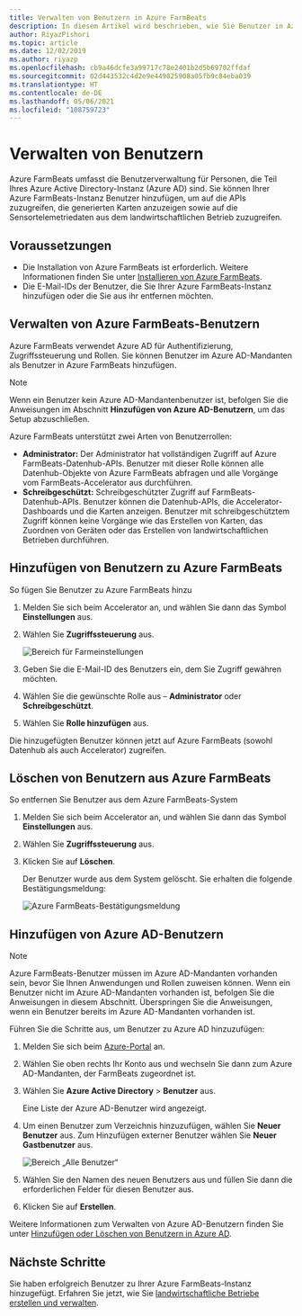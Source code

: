 ```yaml
---
title: Verwalten von Benutzern in Azure FarmBeats
description: In diesem Artikel wird beschrieben, wie Sie Benutzer in Azure FarmBeats verwalten.
author: RiyazPishori
ms.topic: article
ms.date: 12/02/2019
ms.author: riyazp
ms.openlocfilehash: cb9a46dcfe3a99717c78e2401b2d5b69702ffdaf
ms.sourcegitcommit: 02d443532c4d2e9e449025908a05fb9c84eba039
ms.translationtype: HT
ms.contentlocale: de-DE
ms.lasthandoff: 05/06/2021
ms.locfileid: "108759723"
---
```

# <a name="manage-users"></a>Verwalten von Benutzern

Azure FarmBeats umfasst die Benutzerverwaltung für Personen, die Teil Ihres Azure Active Directory-Instanz (Azure AD) sind. Sie können Ihrer Azure FarmBeats-Instanz Benutzer hinzufügen, um auf die APIs zuzugreifen, die generierten Karten anzuzeigen sowie auf die Sensortelemetriedaten aus dem landwirtschaftlichen Betrieb zuzugreifen.

## <a name="prerequisites"></a>Voraussetzungen

- Die Installation von Azure FarmBeats ist erforderlich. Weitere Informationen finden Sie unter [Installieren von Azure FarmBeats](install-azure-farmbeats.md).
- Die E-Mail-IDs der Benutzer, die Sie Ihrer Azure FarmBeats-Instanz hinzufügen oder die Sie aus ihr entfernen möchten.

## <a name="manage-azure-farmbeats-users"></a>Verwalten von Azure FarmBeats-Benutzern

Azure FarmBeats verwendet Azure AD für Authentifizierung, Zugriffssteuerung und Rollen. Sie können Benutzer im Azure AD-Mandanten als Benutzer in Azure FarmBeats hinzufügen.

> [!NOTE]
> Wenn ein Benutzer kein Azure AD-Mandantenbenutzer ist, befolgen Sie die Anweisungen im Abschnitt **Hinzufügen von Azure AD-Benutzern**, um das Setup abzuschließen.

Azure FarmBeats unterstützt zwei Arten von Benutzerrollen:

 - **Administrator:** Der Administrator hat vollständigen Zugriff auf Azure FarmBeats-Datenhub-APIs. Benutzer mit dieser Rolle können alle Datenhub-Objekte von Azure FarmBeats abfragen und alle Vorgänge vom FarmBeats-Accelerator aus durchführen.
 - **Schreibgeschützt:** Schreibgeschützter Zugriff auf FarmBeats-Datenhub-APIs. Benutzer können die Datenhub-APIs, die Accelerator-Dashboards und die Karten anzeigen. Benutzer mit schreibgeschütztem Zugriff können keine Vorgänge wie das Erstellen von Karten, das Zuordnen von Geräten oder das Erstellen von landwirtschaftlichen Betrieben durchführen.

## <a name="add-users-to-azure-farmbeats"></a>Hinzufügen von Benutzern zu Azure FarmBeats

So fügen Sie Benutzer zu Azure FarmBeats hinzu

1. Melden Sie sich beim Accelerator an, und wählen Sie dann das Symbol **Einstellungen** aus.
2. Wählen Sie **Zugriffssteuerung** aus.

    ![Bereich für Farmeinstellungen](./media/create-farms-in-azure-farmbeats/settings-users-1.png)

3. Geben Sie die E-Mail-ID des Benutzers ein, dem Sie Zugriff gewähren möchten.
4. Wählen Sie die gewünschte Rolle aus – **Administrator** oder **Schreibgeschützt**.
5. Wählen Sie **Rolle hinzufügen** aus.

Die hinzugefügten Benutzer können jetzt auf Azure FarmBeats (sowohl Datenhub als auch Accelerator) zugreifen.

## <a name="delete-users-from-azure-farmbeats"></a>Löschen von Benutzern aus Azure FarmBeats

So entfernen Sie Benutzer aus dem Azure FarmBeats-System

1. Melden Sie sich beim Accelerator an, und wählen Sie dann das Symbol **Einstellungen** aus.
2. Wählen Sie **Zugriffssteuerung** aus.
3. Klicken Sie auf **Löschen**.

   Der Benutzer wurde aus dem System gelöscht. Sie erhalten die folgende Bestätigungsmeldung:

   ![Azure FarmBeats-Bestätigungsmeldung](./media/create-farms-in-azure-farmbeats/manage-users-2.png)

## <a name="add-azure-ad-users"></a>Hinzufügen von Azure AD-Benutzern

> [!NOTE]
> Azure FarmBeats-Benutzer müssen im Azure AD-Mandanten vorhanden sein, bevor Sie Ihnen Anwendungen und Rollen zuweisen können. Wenn ein Benutzer nicht im Azure AD-Mandanten vorhanden ist, befolgen Sie die Anweisungen in diesem Abschnitt. Überspringen Sie die Anweisungen, wenn ein Benutzer bereits im Azure AD-Mandanten vorhanden ist.

Führen Sie die Schritte aus, um Benutzer zu Azure AD hinzuzufügen:

1. Melden Sie sich beim [Azure-Portal](https://portal.azure.com/) an.
2. Wählen Sie oben rechts Ihr Konto aus und wechseln Sie dann zum Azure AD-Mandanten, der FarmBeats zugeordnet ist.
3. Wählen Sie **Azure Active Directory** > **Benutzer** aus.

    Eine Liste der Azure AD-Benutzer wird angezeigt.

4. Um einen Benutzer zum Verzeichnis hinzuzufügen, wählen Sie **Neuer Benutzer** aus. Zum Hinzufügen externer Benutzer wählen Sie **Neuer Gastbenutzer** aus.

    ![Bereich „Alle Benutzer“](./media/create-farms-in-azure-farmbeats/manage-users-3.png)

5. Wählen Sie den Namen des neuen Benutzers aus und füllen Sie dann die erforderlichen Felder für diesen Benutzer aus.
6. Klicken Sie auf **Erstellen**.

Weitere Informationen zum Verwalten von Azure AD-Benutzern finden Sie unter [Hinzufügen oder Löschen von Benutzern in Azure AD](../../active-directory/fundamentals/add-users-azure-active-directory.md).

## <a name="next-steps"></a>Nächste Schritte

Sie haben erfolgreich Benutzer zu Ihrer Azure FarmBeats-Instanz hinzugefügt. Erfahren Sie jetzt, wie Sie [landwirtschaftliche Betriebe erstellen und verwalten](manage-farms-in-azure-farmbeats.md#create-farms).